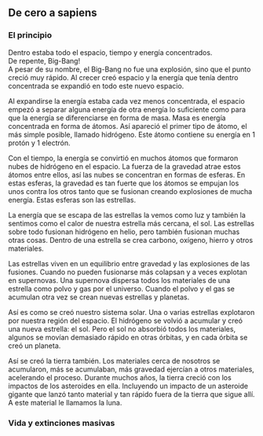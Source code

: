 ## De cero a sapiens

### El principio
Dentro estaba todo el espacio, tiempo y energía concentrados.    
De repente, Big-Bang!   
A pesar de su nombre, el Big-Bang no fue una explosión, sino que el punto creció muy rápido. Al crecer creó espacio y la energía que tenía dentro concentrada se expandió en todo este nuevo espacio.

Al expandirse la energía estaba cada vez menos concentrada, el espacio empezó a separar alguna energía de otra energía lo suficiente como para que la energía se diferenciarse en forma de masa.
Masa es energía concentrada en forma de átomos. Así apareció el primer tipo de átomo, el más simple posible, llamado hidrógeno. Este átomo contiene su energía en 1 protón y 1 electrón.

Con el tiempo, la energía se convirtió en muchos átomos que formaron nubes de hidrógeno en el espacio. La fuerza de la gravedad atrae estos átomos entre ellos, así las nubes se concentran en formas de esferas. En estas esferas, la gravedad es tan fuerte que los átomos se empujan los unos contra los otros tanto que se fusionan creando explosiones de mucha energía. Estas esferas son las estrellas.


La energía que se escapa de las estrellas la vemos como luz y también la sentimos como el calor de nuestra estrella más cercana, el sol. Las estrellas sobre todo fusionan hidrógeno en helio, pero también fusionan muchas otras cosas. Dentro de una estrella se crea carbono, oxígeno, hierro y otros materiales. 

Las estrellas viven en un equilibrio entre gravedad y las explosiones de las fusiones. Cuando no pueden fusionarse más colapsan y a veces explotan en supernovas. Una supernova dispersa todos los materiales de una estrella como polvo y gas por el universo. Cuando el polvo y el gas se acumulan otra vez se crean nuevas estrellas y planetas.

Así es como se creó nuestro sistema solar. Una o varias estrellas explotaron por nuestra región del espacio. El hidrógeno se volvió a acumular y creó una nueva estrella: el sol. Pero el sol no absorbió todos los materiales, algunos se movían demasiado rápido en otras órbitas, y en cada órbita se creó un planeta. 

Así se creó la tierra también. Los materiales cerca de nosotros se acumularon, más se acumulaban, más gravedad ejercían a otros materiales, acelerando el proceso. Durante muchos años, la tierra creció con los impactos de los asteroides en ella. Incluyendo un impacto de un asteroide gigante que lanzó tanto material y tan rápido fuera de la tierra que sigue allí. A este material le llamamos la luna. 

### Vida y extinciones masivas



